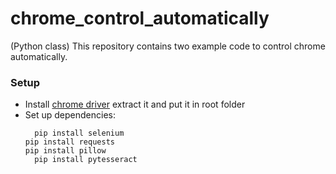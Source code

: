# chrome_control_automatically
(Python class) This repository contains two example code to control chrome automatically.

### Setup 
- Install [chrome driver](https://chromedriver.chromium.org/downloads) extract it and put it in root folder
- Set up dependencies: 
  ```shell
	pip install selenium
  pip install requests
  pip install pillow
	pip install pytesseract
	```
